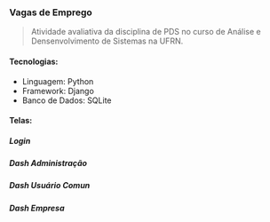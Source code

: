 ### Vagas de Emprego
> Atividade avaliativa da disciplina de PDS no curso de Análise e Densenvolvimento de Sistemas na UFRN.

#### Tecnologias:
* Linguagem: Python
* Framework: Django
* Banco de Dados: SQLite

#### Telas:
##### Login
##### Dash Administração
##### Dash Usuário Comun
##### Dash Empresa
